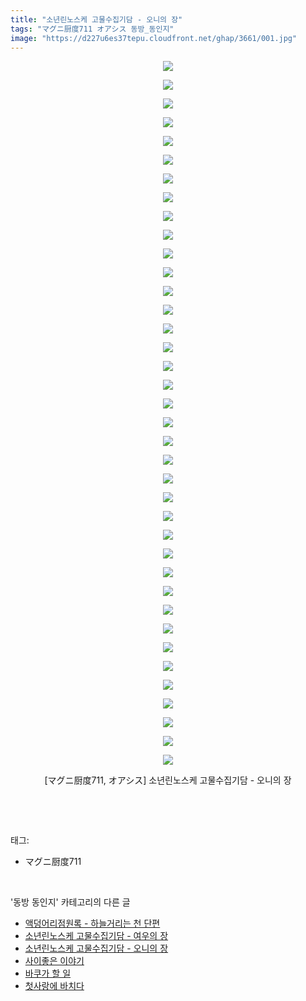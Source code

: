 ```yaml
---
title: "소년린노스케 고물수집기담 - 오니의 장"
tags: "マグニ厨度711 オアシス 동방_동인지"
image: "https://d227u6es37tepu.cloudfront.net/ghap/3661/001.jpg"
---
```

<div class="article">
<p style="text-align: center; clear: none; float: none;"><img src="{{ site.imgserver6 }}/ghap/3661/001.jpg"/></p>
<p style="text-align: center; clear: none; float: none;"><img src="{{ site.imgserver6 }}/ghap/3661/002.jpg"/></p>
<p style="text-align: center; clear: none; float: none;"><img src="{{ site.imgserver6 }}/ghap/3661/003.jpg"/></p>
<p style="text-align: center; clear: none; float: none;"><img src="{{ site.imgserver6 }}/ghap/3661/004.jpg"/></p>
<p style="text-align: center; clear: none; float: none;"><img src="{{ site.imgserver6 }}/ghap/3661/005.jpg"/></p>
<p style="text-align: center; clear: none; float: none;"><img src="{{ site.imgserver6 }}/ghap/3661/006.jpg"/></p>
<p style="text-align: center; clear: none; float: none;"><img src="{{ site.imgserver6 }}/ghap/3661/007.jpg"/></p>
<p style="text-align: center; clear: none; float: none;"><img src="{{ site.imgserver6 }}/ghap/3661/008.jpg"/></p>
<p style="text-align: center; clear: none; float: none;"><img src="{{ site.imgserver6 }}/ghap/3661/009.jpg"/></p>
<p style="text-align: center; clear: none; float: none;"><img src="{{ site.imgserver6 }}/ghap/3661/010.jpg"/></p>
<p style="text-align: center; clear: none; float: none;"><img src="{{ site.imgserver6 }}/ghap/3661/011.jpg"/></p>
<p style="text-align: center; clear: none; float: none;"><img src="{{ site.imgserver6 }}/ghap/3661/012.jpg"/></p>
<p style="text-align: center; clear: none; float: none;"><img src="{{ site.imgserver6 }}/ghap/3661/013.jpg"/></p>
<p style="text-align: center; clear: none; float: none;"><img src="{{ site.imgserver6 }}/ghap/3661/014.jpg"/></p>
<p style="text-align: center; clear: none; float: none;"><img src="{{ site.imgserver6 }}/ghap/3661/015.jpg"/></p>
<p style="text-align: center; clear: none; float: none;"><img src="{{ site.imgserver6 }}/ghap/3661/016.jpg"/></p>
<p style="text-align: center; clear: none; float: none;"><img src="{{ site.imgserver6 }}/ghap/3661/017.jpg"/></p>
<p style="text-align: center; clear: none; float: none;"><img src="{{ site.imgserver6 }}/ghap/3661/018.jpg"/></p>
<p style="text-align: center; clear: none; float: none;"><img src="{{ site.imgserver6 }}/ghap/3661/019.jpg"/></p>
<p style="text-align: center; clear: none; float: none;"><img src="{{ site.imgserver6 }}/ghap/3661/020.jpg"/></p>
<p style="text-align: center; clear: none; float: none;"><img src="{{ site.imgserver6 }}/ghap/3661/021.jpg"/></p>
<p style="text-align: center; clear: none; float: none;"><img src="{{ site.imgserver6 }}/ghap/3661/022.jpg"/></p>
<p style="text-align: center; clear: none; float: none;"><img src="{{ site.imgserver6 }}/ghap/3661/023.jpg"/></p>
<p style="text-align: center; clear: none; float: none;"><img src="{{ site.imgserver6 }}/ghap/3661/024.jpg"/></p>
<p style="text-align: center; clear: none; float: none;"><img src="{{ site.imgserver6 }}/ghap/3661/025.jpg"/></p>
<p style="text-align: center; clear: none; float: none;"><img src="{{ site.imgserver6 }}/ghap/3661/026.jpg"/></p>
<p style="text-align: center; clear: none; float: none;"><img src="{{ site.imgserver6 }}/ghap/3661/027.jpg"/></p>
<p style="text-align: center; clear: none; float: none;"><img src="{{ site.imgserver6 }}/ghap/3661/028.jpg"/></p>
<p style="text-align: center; clear: none; float: none;"><img src="{{ site.imgserver6 }}/ghap/3661/029.jpg"/></p>
<p style="text-align: center; clear: none; float: none;"><img src="{{ site.imgserver6 }}/ghap/3661/030.jpg"/></p>
<p style="text-align: center; clear: none; float: none;"><img src="{{ site.imgserver6 }}/ghap/3661/031.jpg"/></p>
<p style="text-align: center; clear: none; float: none;"><img src="{{ site.imgserver6 }}/ghap/3661/032.jpg"/></p>
<p style="text-align: center; clear: none; float: none;"><img src="{{ site.imgserver6 }}/ghap/3661/033.jpg"/></p>
<p style="text-align: center; clear: none; float: none;"><img src="{{ site.imgserver6 }}/ghap/3661/034.jpg"/></p>
<p style="text-align: center; clear: none; float: none;"><img src="{{ site.imgserver6 }}/ghap/3661/035.jpg"/></p>
<p style="text-align: center; clear: none; float: none;"><img src="{{ site.imgserver6 }}/ghap/3661/036.jpg"/></p>
<p style="text-align: center; clear: none; float: none;"><img src="{{ site.imgserver6 }}/ghap/3661/037.jpg"/></p>
<p style="text-align: center; clear: none; float: none;"><img src="{{ site.imgserver6 }}/ghap/3661/038.jpg"/></p>
<p style="text-align: center; clear: none; float: none;">[マグニ厨度711, オアシス] 소년린노스케 고물수집기담 - 오니의 장</p>
<p><br/></p>
</div><br/>
<div class="tagTrail">
<p>태그: </p>
<ul>
<li>マグニ厨度711</li>
</ul>
</div><br/>
<div class="another">
<p>'동방 동인지' 카테고리의 다른 글</p>
<ul>
<li><a href="/ghap_3663">액덩어리점원록 - 하늘거리는 천 단편</a></li>
<li><a href="/ghap_3662">소년린노스케 고물수집기담 - 여우의 장</a></li>
<li><a href="/ghap_3661">소년린노스케 고물수집기담 - 오니의 장</a></li>
<li><a href="/ghap_3655">사이좋은 이야기</a></li>
<li><a href="/ghap_3654">바쿠가 할 일</a></li>
<li><a href="/ghap_3651">첫사랑에 바치다</a></li>
</ul>
</div><br/>
<div class="cb_module cb_fluid">
<div class="cb_wrt cb_profile">
</div><!-- commentList close -->
</div><br/>
